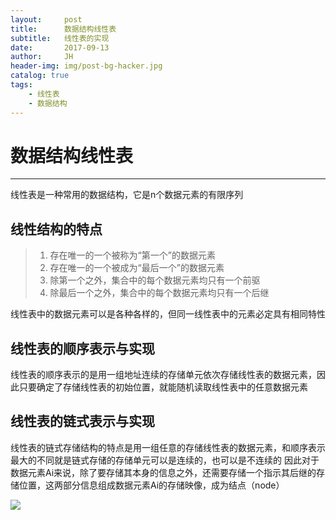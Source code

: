 ```yaml
---
layout:     post
title:      数据结构线性表
subtitle:   线性表的实现
date:       2017-09-13
author:     JH
header-img: img/post-bg-hacker.jpg
catalog: true
tags:
    - 线性表
    - 数据结构
---
```

# 数据结构线性表

---

线性表是一种常用的数据结构，它是n个数据元素的有限序列
## 线性结构的特点 ##
>  1. 存在唯一的一个被称为“第一个”的数据元素
>  2. 存在唯一的一个被成为“最后一个”的数据元素
>  3. 除第一个之外，集合中的每个数据元素均只有一个前驱
>  4. 除最后一个之外，集合中的每个数据元素均只有一个后继

线性表中的数据元素可以是各种各样的，但同一线性表中的元素必定具有相同特性
## 线性表的顺序表示与实现 ##
线性表的顺序表示的是用一组地址连续的存储单元依次存储线性表的数据元素，因此只要确定了存储线性表的初始位置，就能随机读取线性表中的任意数据元素
## 线性表的链式表示与实现 ##
线性表的链式存储结构的特点是用一组任意的存储线性表的数据元素，和顺序表示最大的不同就是链式存储的存储单元可以是连续的，也可以是不连续的
因此对于数据元素Ai来说，除了要存储其本身的信息之外，还需要存储一个指示其后继的存储位置，这两部分信息组成数据元素Ai的存储映像，成为结点（node）

![](http://ow9fb2o9e.bkt.clouddn.com/image/data_structure/%E6%95%B0%E6%8D%AE%E7%BB%93%E6%9E%841.png)

